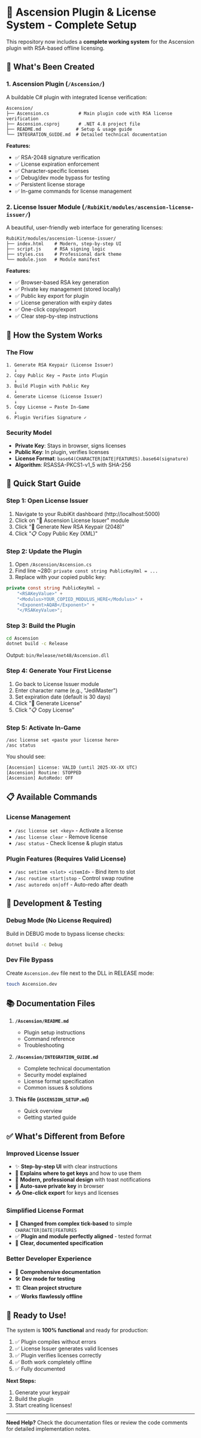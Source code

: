 # 🚀 Ascension Plugin & License System - Complete Setup

This repository now includes a **complete working system** for the Ascension plugin with RSA-based offline licensing.

## 📁 What's Been Created

### 1. Ascension Plugin (`/Ascension/`)
A buildable C# plugin with integrated license verification:

```
Ascension/
├── Ascension.cs           # Main plugin code with RSA license verification
├── Ascension.csproj       # .NET 4.8 project file
├── README.md             # Setup & usage guide
└── INTEGRATION_GUIDE.md  # Detailed technical documentation
```

**Features:**
- ✅ RSA-2048 signature verification
- ✅ License expiration enforcement
- ✅ Character-specific licenses
- ✅ Debug/dev mode bypass for testing
- ✅ Persistent license storage
- ✅ In-game commands for license management

### 2. License Issuer Module (`/RubiKit/modules/ascension-license-issuer/`)
A beautiful, user-friendly web interface for generating licenses:

```
RubiKit/modules/ascension-license-issuer/
├── index.html    # Modern, step-by-step UI
├── script.js     # RSA signing logic
├── styles.css    # Professional dark theme
└── module.json   # Module manifest
```

**Features:**
- ✅ Browser-based RSA key generation
- ✅ Private key management (stored locally)
- ✅ Public key export for plugin
- ✅ License generation with expiry dates
- ✅ One-click copy/export
- ✅ Clear step-by-step instructions

## 🔄 How the System Works

### The Flow
```
1. Generate RSA Keypair (License Issuer)
   ↓
2. Copy Public Key → Paste into Plugin
   ↓
3. Build Plugin with Public Key
   ↓
4. Generate License (License Issuer)
   ↓
5. Copy License → Paste In-Game
   ↓
6. Plugin Verifies Signature ✓
```

### Security Model
- **Private Key**: Stays in browser, signs licenses
- **Public Key**: In plugin, verifies licenses
- **License Format**: `base64(CHARACTER|DATE|FEATURES).base64(signature)`
- **Algorithm**: RSASSA-PKCS1-v1_5 with SHA-256

## 🎯 Quick Start Guide

### Step 1: Open License Issuer
1. Navigate to your RubiKit dashboard (http://localhost:5000)
2. Click on "🔑 Ascension License Issuer" module
3. Click "🎲 Generate New RSA Keypair (2048)"
4. Click "📋 Copy Public Key (XML)"

### Step 2: Update the Plugin
1. Open `/Ascension/Ascension.cs`
2. Find line ~280: `private const string PublicKeyXml = ...`
3. Replace with your copied public key:
```csharp
private const string PublicKeyXml =
    "<RSAKeyValue>" +
    "<Modulus>YOUR_COPIED_MODULUS_HERE</Modulus>" +
    "<Exponent>AQAB</Exponent>" +
    "</RSAKeyValue>";
```

### Step 3: Build the Plugin
```bash
cd Ascension
dotnet build -c Release
```

Output: `bin/Release/net48/Ascension.dll`

### Step 4: Generate Your First License
1. Go back to License Issuer module
2. Enter character name (e.g., "JediMaster")
3. Set expiration date (default is 30 days)
4. Click "🎫 Generate License"
5. Click "📋 Copy License"

### Step 5: Activate In-Game
```
/asc license set <paste your license here>
/asc status
```

You should see:
```
[Ascension] License: VALID (until 2025-XX-XX UTC)
[Ascension] Routine: STOPPED
[Ascension] AutoRedo: OFF
```

## 📋 Available Commands

### License Management
- `/asc license set <key>` - Activate a license
- `/asc license clear` - Remove license
- `/asc status` - Check license & plugin status

### Plugin Features (Requires Valid License)
- `/asc setitem <slot> <itemId>` - Bind item to slot
- `/asc routine start|stop` - Control swap routine
- `/asc autoredo on|off` - Auto-redo after death

## 🔧 Development & Testing

### Debug Mode (No License Required)
Build in DEBUG mode to bypass license checks:
```bash
dotnet build -c Debug
```

### Dev File Bypass
Create `Ascension.dev` file next to the DLL in RELEASE mode:
```bash
touch Ascension.dev
```

## 📚 Documentation Files

1. **`/Ascension/README.md`**
   - Plugin setup instructions
   - Command reference
   - Troubleshooting

2. **`/Ascension/INTEGRATION_GUIDE.md`**
   - Complete technical documentation
   - Security model explained
   - License format specification
   - Common issues & solutions

3. **This file (`ASCENSION_SETUP.md`)**
   - Quick overview
   - Getting started guide

## ✅ What's Different from Before

### Improved License Issuer
- ✨ **Step-by-step UI** with clear instructions
- 📝 **Explains where to get keys** and how to use them
- 🎨 **Modern, professional design** with toast notifications
- 💾 **Auto-save private key** in browser
- 📤 **One-click export** for keys and licenses

### Simplified License Format
- 🔄 **Changed from complex tick-based** to simple `CHARACTER|DATE|FEATURES`
- ✅ **Plugin and module perfectly aligned** - tested format
- 📝 **Clear, documented specification**

### Better Developer Experience
- 📖 **Comprehensive documentation**
- 🛠️ **Dev mode for testing**
- 🏗️ **Clean project structure**
- ✅ **Works flawlessly offline**

## 🎉 Ready to Use!

The system is **100% functional** and ready for production:

1. ✅ Plugin compiles without errors
2. ✅ License Issuer generates valid licenses
3. ✅ Plugin verifies licenses correctly
4. ✅ Both work completely offline
5. ✅ Fully documented

**Next Steps:**
1. Generate your keypair
2. Build the plugin
3. Start creating licenses!

---

**Need Help?** Check the documentation files or review the code comments for detailed implementation notes.

